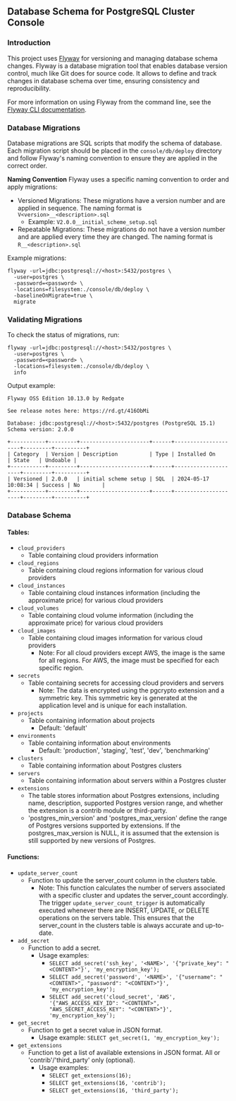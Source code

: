 ## Database Schema for PostgreSQL Cluster Console

### Introduction

This project uses [Flyway](https://flywaydb.org) for versioning and managing database schema changes. Flyway is a database migration tool that enables database version control, much like Git does for source code. It allows to define and track changes in database schema over time, ensuring consistency and reproducibility.

For more information on using Flyway from the command line, see the [Flyway CLI documentation](https://documentation.red-gate.com/flyway/flyway-cli-and-api/usage/command-line).

### Database Migrations
Database migrations are SQL scripts that modify the schema of database. Each migration script should be placed in the `console/db/deploy` directory and follow Flyway's naming convention to ensure they are applied in the correct order.

**Naming Convention**
Flyway uses a specific naming convention to order and apply migrations:

- Versioned Migrations: These migrations have a version number and are applied in sequence. The naming format is `V<version>__<description>.sql`
  - Example: `V2.0.0__initial_scheme_setup.sql`
- Repeatable Migrations: These migrations do not have a version number and are applied every time they are changed. The naming format is `R__<description>.sql`

Example migrations:
```shell
flyway -url=jdbc:postgresql://<host>:5432/postgres \
  -user=postgres \
  -password=<password> \
  -locations=filesystem:./console/db/deploy \
  -baselineOnMigrate=true \
  migrate
```

### Validating Migrations

To check the status of migrations, run:
```shell
flyway -url=jdbc:postgresql://<host>:5432/postgres \
  -user=postgres \
  -password=<password> \
  -locations=filesystem:./console/db/deploy \
  info
```

Output example:
```
Flyway OSS Edition 10.13.0 by Redgate

See release notes here: https://rd.gt/416ObMi

Database: jdbc:postgresql://<host>:5432/postgres (PostgreSQL 15.1)
Schema version: 2.0.0

+-----------+---------+----------------------+------+---------------------+---------+----------+
| Category  | Version | Description          | Type | Installed On        | State   | Undoable |
+-----------+---------+----------------------+------+---------------------+---------+----------+
| Versioned | 2.0.0   | initial scheme setup | SQL  | 2024-05-17 10:08:34 | Success | No       |
+-----------+---------+----------------------+------+---------------------+---------+----------+
```

### Database Schema

#### Tables:
- `cloud_providers`
  - Table containing cloud providers information
- `cloud_regions`
  - Table containing cloud regions information for various cloud providers
- `cloud_instances`
  - Table containing cloud instances information (including the approximate price) for various cloud providers
- `cloud_volumes`
  - Table containing cloud volume information (including the approximate price) for various cloud providers
- `cloud_images`
  - Table containing cloud images information for various cloud providers
    - Note: For all cloud providers except AWS, the image is the same for all regions. For AWS, the image must be specified for each specific region.
- `secrets`
  - Table containing secrets for accessing cloud providers and servers
    - Note: The data is encrypted using the pgcrypto extension and a symmetric key. This symmetric key is generated at the application level and is unique for each installation.
- `projects`
  - Table containing information about projects
    - Default: 'default'
- `environments`
  - Table containing information about environments
    - Default: 'production', 'staging', 'test', 'dev', 'benchmarking'
- `clusters`
  - Table containing information about Postgres clusters
- `servers`
  - Table containing information about servers within a Postgres cluster
- `extensions`
  - The table stores information about Postgres extensions, including name, description, supported Postgres version range, and whether the extension is a contrib module or third-party.
  - 'postgres_min_version' and 'postgres_max_version' define the range of Postgres versions supported by extensions. If the postgres_max_version is NULL, it is assumed that the extension is still supported by new versions of Postgres.

#### Functions:
- `update_server_count`
  - Function to update the server_count column in the clusters table.
    - Note: This function calculates the number of servers associated with a specific cluster and updates the server_count accordingly. The trigger `update_server_count_trigger` is automatically executed whenever there are INSERT, UPDATE, or DELETE operations on the servers table. This ensures that the server_count in the clusters table is always accurate and up-to-date.
- `add_secret`
  - Function to add a secret.
    - Usage examples:
      - `SELECT add_secret('ssh_key', '<NAME>', '{"private_key": "<CONTENT>"}', 'my_encryption_key');`
      - `SELECT add_secret('password', '<NAME>', '{"username": "<CONTENT>", "password": "<CONTENT>"}', 'my_encryption_key');`
      - `SELECT add_secret('cloud_secret', 'AWS', '{"AWS_ACCESS_KEY_ID": "<CONTENT>", "AWS_SECRET_ACCESS_KEY": "<CONTENT>"}', 'my_encryption_key');`
- `get_secret`
  - Function to get a secret value in JSON format.
    - Usage example: `SELECT get_secret(1, 'my_encryption_key');`
- `get_extensions`
  - Function to get a list of available extensions in JSON format. All or 'contrib'/'third_party' only (optional).
    - Usage examples:
      - `SELECT get_extensions(16);`
      - `SELECT get_extensions(16, 'contrib');`
      - `SELECT get_extensions(16, 'third_party');`
